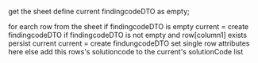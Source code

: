 get the sheet
define current findingcodeDTO as empty;

for earch row from the sheet
  if findingcodeDTO is empty
    current = create findingcodeDTO
  if findingcodeDTO is not empty and row[column1] exists
    persist current
    current = create findungcodeDTO
    set single row attributes here
  else
    add this rows's solutioncode to the current's solutionCode list   
